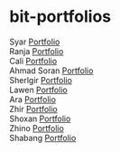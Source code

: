 # bit-portfolios
 Syar  [Portfolio](https://github.com/syar1122/portfolio)\
 Ranja  [Portfolio](https://github.com/RanjDev/Bit-BC) \
 Cali [Portfolio](https://github.com/salimhamad/protfoiloSKALLA)\
 Ahmad Soran [Portfolio](https://github.com/ahmadsoran/port)\
 Sherlgir [Portfolio](https://github.com/Shelgir/landing-page)\
 Lawen [Portfolio](https://github.com/lawensaradr/Portfolio.git)\
 Ara [Portfolio](https://github.com/YouCanCallMeAra/myPortfolio)\
 Zhir [Portfolio](https://github.com/zhirtaha/Portfolio)\
 Shoxan [Portfolio](https://github.com/shoxosman/Portfolio.git)\
 Zhino [Portfolio](https://github.com/zhino97/portfoilo)\
 Shabang [Portfolio](https://github.com/shabang99/my-portfilio)

